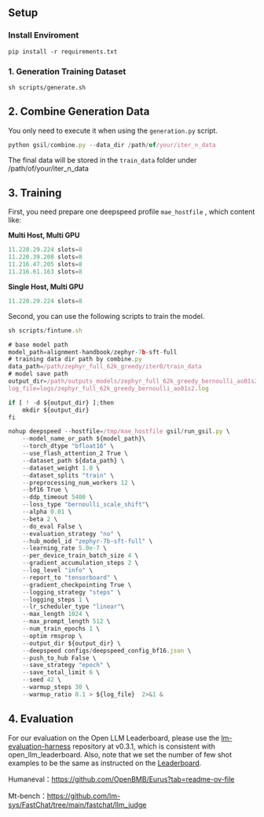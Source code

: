 ## Setup

### Install Enviroment

```
pip install -r requirements.txt
```

### 1. Generation Training Dataset

```
sh scripts/generate.sh
```

## 2. Combine  Generation Data

You only need to execute it when using the `generation.py` script.

```jsx
python gsil/combine.py --data_dir /path/of/your/iter_n_data
```
The final data will be stored in the `train_data` folder under /path/of/your/iter_n_data

## 3. Training

First, you need prepare one deepspeed profile `mae_hostfile` , which content like:

**Multi Host, Multi GPU**
```jsx
11.220.29.224 slots=8
11.220.39.208 slots=8
11.216.47.205 slots=8
11.216.61.163 slots=8
```

**Single Host, Multi GPU**
```jsx
11.220.29.224 slots=8
```

Second, you can use the following scripts to train the model.

```jsx
sh scripts/fintune.sh
```

```jsx
# base model path
model_path=alignment-handbook/zephyr-7b-sft-full
# training data dir path by combine.py
data_path=/path/zephyr_full_62k_greedy/iter0/train_data
# model save path
output_dir=/path/outputs_models/zephyr_full_62k_greedy_bernoulli_ao01s2
log_file=logs/zephyr_full_62k_greedy_bernoulli_ao01s2.log

if [ ! -d ${output_dir} ];then
    mkdir ${output_dir}
fi

nohup deepspeed --hostfile=/tmp/mae_hostfile gsil/run_gsil.py \
    --model_name_or_path ${model_path}\
    --torch_dtype "bfloat16" \
    --use_flash_attention_2 True \
    --dataset_path ${data_path} \
    --dataset_weight 1.0 \
    --dataset_splits "train" \
    --preprocessing_num_workers 12 \
    --bf16 True \
    --ddp_timeout 5400 \
    --loss_type "bernoulli_scale_shift"\
    --alpha 0.01 \
    --beta 2 \
    --do_eval False \
    --evaluation_strategy "no" \
    --hub_model_id "zephyr-7b-sft-full" \
    --learning_rate 5.0e-7 \
    --per_device_train_batch_size 4 \
    --gradient_accumulation_steps 2 \
    --log_level "info" \
    --report_to "tensorboard" \
    --gradient_checkpointing True \
    --logging_strategy "steps" \
    --logging_steps 1 \
    --lr_scheduler_type "linear"\
    --max_length 1024 \
    --max_prompt_length 512 \
    --num_train_epochs 1 \
    --optim rmsprop \
    --output_dir ${output_dir} \
    --deepspeed configs/deepspeed_config_bf16.json \
    --push_to_hub False \
    --save_strategy "epoch" \
    --save_total_limit 6 \
    --seed 42 \
    --warmup_steps 30 \
    --warmup_ratio 0.1 > ${log_file}  2>&1 &

```

## 4. Evaluation

For our evaluation on the Open LLM Leaderboard, please use the [lm-evaluation-harness](https://github.com/EleutherAI/lm-evaluation-harness/tree/b281b0921b636bc36ad05c0b0b0763bd6dd43463) repository at v0.3.1,
which is consistent with open_llm_leaderboard. Also, note that we set the number of few shot examples to be the same as instructed on the [Leaderboard](https://huggingface.co/spaces/HuggingFaceH4/open_llm_leaderboard).

Humaneval：https://github.com/OpenBMB/Eurus?tab=readme-ov-file

Mt-bench：https://github.com/lm-sys/FastChat/tree/main/fastchat/llm_judge